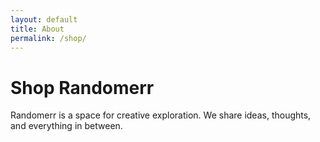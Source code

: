 ```yaml
---
layout: default
title: About
permalink: /shop/
---
```


# Shop Randomerr

Randomerr is a space for creative exploration. We share ideas, thoughts, and everything in between.
